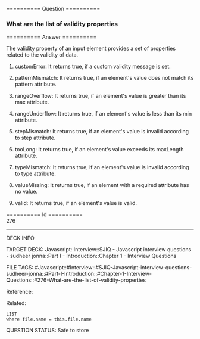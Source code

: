 ========== Question ==========  

### What are the list of validity properties  

========== Answer ==========  

The validity property of an input element provides a set of properties related to the validity of data.

1. customError: It returns true, if a custom validity message is set.

2. patternMismatch: It returns true, if an element's value does not match its pattern attribute.

3. rangeOverflow: It returns true, if an element's value is greater than its max attribute.

4. rangeUnderflow: It returns true, if an element's value is less than its min attribute.

5. stepMismatch: It returns true, if an element's value is invalid according to step attribute.

6. tooLong: It returns true, if an element's value exceeds its maxLength attribute.

7. typeMismatch: It returns true, if an element's value is invalid according to type attribute.

8. valueMissing: It returns true, if an element with a required attribute has no value.

9. valid: It returns true, if an element's value is valid.

========== Id ==========  
276

---

DECK INFO

TARGET DECK: Javascript::Interview::SJIQ - Javascript interview questions - sudheer jonna::Part I - Introduction::Chapter 1 - Interview Questions

FILE TAGS: #Javascript::#Interview::#SJIQ-Javascript-interview-questions-sudheer-jonna::#Part-I-Introduction::#Chapter-1-Interview-Questions::#276-What-are-the-list-of-validity-properties

Reference:

Related:

```dataview
LIST
where file.name = this.file.name
```

QUESTION STATUS: Safe to store
